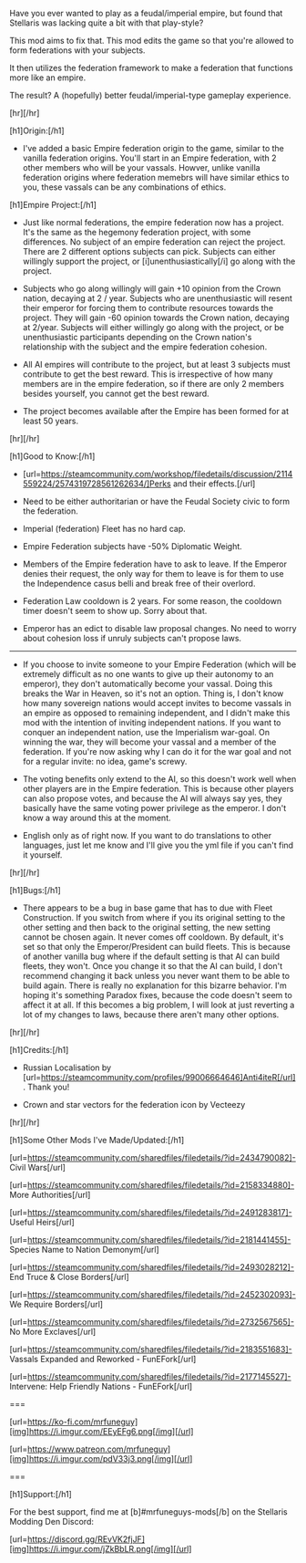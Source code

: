 Have you ever wanted to play as a feudal/imperial empire, but found that Stellaris was lacking quite a bit with that play-style?

This mod aims to fix that. This mod edits the game so that you're allowed to form federations with your subjects.

It then utilizes the federation framework to make a federation that functions more like an empire.

The result? A (hopefully) better feudal/imperial-type gameplay experience.


[hr][/hr]

[h1]Origin:[/h1]

- I've added a basic Empire federation origin to the game, similar to the vanilla federation origins. You'll start in an Empire federation, with 2 other members who will be your vassals. Howver, unlike vanilla federation origins where federation memebrs will have similar ethics to you, these vassals can be any combinations of ethics.


[h1]Empire Project:[/h1]

- Just like normal federations, the empire federation now has a project. It's the same as the hegemony federation project, with some differences. No subject of an empire federation can reject the project. There are 2 different options subjects can pick. Subjects can either willingly support the project, or [i]unenthusiastically[/i] go along with the project. 

- Subjects who go along willingly will gain +10 opinion from the Crown nation, decaying at 2 / year. Subjects who are unenthusiastic will resent their emperor for forcing them to contribute resources towards the project. They will gain -60 opinion towards the Crown nation, decaying at 2/year. Subjects will either willingly go along with the project, or be unenthusiastic participants depending on the Crown nation's relationship with the subject and the empire federation cohesion.

- All AI empires will contribute to the project, but at least 3 subjects must contribute to get the best reward. This is irrespective of how many members are in the empire federation, so if there are only 2 members besides yourself, you cannot get the best reward.

- The project becomes available after the Empire has been formed for at least 50 years.


[hr][/hr]

[h1]Good to Know:[/h1]

- [url=https://steamcommunity.com/workshop/filedetails/discussion/2114559224/2574319728561262634/]Perks and their effects.[/url]

- Need to be either authoritarian or have the Feudal Society civic to form the federation.

- Imperial (federation) Fleet has no hard cap.

- Empire Federation subjects have -50% Diplomatic Weight.

- Members of the Empire federation have to ask to leave. If the Emperor denies their request, the only way for them to leave is for them to use the Independence casus belli and break free of their overlord.

- Federation Law cooldown is 2 years. For some reason, the cooldown timer doesn't seem to show up. Sorry about that.

- Emperor has an edict to disable law proposal changes. No need to worry about cohesion loss if unruly subjects can't propose laws.

---

- If you choose to invite someone to your Empire Federation (which will be extremely difficult as no one wants to give up their autonomy to an emperor), they don't automatically become your vassal. Doing this breaks the War in Heaven, so it's not an option. Thing is, I don't know how many sovereign nations would accept invites to become vassals in an empire as opposed to remaining independent, and I didn't make this mod with the intention of inviting independent nations. If you want to conquer an independent nation, use the Imperialism war-goal. On winning the war, they will become your vassal and a member of the federation. If you're now asking why I can do it for the war goal and not for a regular invite: no idea, game's screwy.

- The voting benefits only extend to the AI, so this doesn't work well when other players are in the Empire federation. This is because other players can also propose votes, and because the AI will always say yes, they basically have the same voting power privilege as the emperor. I don't know a way around this at the moment.

- English only as of right now. If you want to do translations to other languages, just let me know and I'll give you the yml file if you can't find it yourself.


[hr][/hr]

[h1]Bugs:[/h1]

- There appears to be a bug in base game that has to due with Fleet Construction. If you switch from where if you its original setting to the other setting and then back to the original setting, the new setting cannot be chosen again. It never comes off cooldown. By default, it's set so that only the Emperor/President can build fleets. This is because of another vanilla bug where if the default setting is that AI can build fleets, they won't. Once you change it so that the AI can build, I don't recommend changing it back unless you never want them to be able to build again. There is really no explanation for this bizarre behavior. I'm hoping it's something Paradox fixes, because the code doesn't seem to affect it at all. If this becomes a big problem, I will look at just reverting a lot of my changes to laws, because there aren't many other options.


[hr][/hr]

[h1]Credits:[/h1]

- Russian Localisation by [url=https://steamcommunity.com/profiles/99006664646]Anti4iteR[/url]. Thank you!

- Crown and star vectors for the federation icon by Vecteezy


[hr][/hr]

[h1]Some Other Mods I've Made/Updated:[/h1]

[url=https://steamcommunity.com/sharedfiles/filedetails/?id=2434790082]- Civil Wars[/url]

[url=https://steamcommunity.com/sharedfiles/filedetails/?id=2158334880]- More Authorities[/url]

[url=https://steamcommunity.com/sharedfiles/filedetails/?id=2491283817]- Useful Heirs[/url]

[url=https://steamcommunity.com/sharedfiles/filedetails/?id=2181441455]- Species Name to Nation Demonym[/url]

[url=https://steamcommunity.com/sharedfiles/filedetails/?id=2493028212]- End Truce & Close Borders[/url]

[url=https://steamcommunity.com/sharedfiles/filedetails/?id=2452302093]- We Require Borders[/url]

[url=https://steamcommunity.com/sharedfiles/filedetails/?id=2732567565]- No More Exclaves[/url]

[url=https://steamcommunity.com/sharedfiles/filedetails/?id=2183551683]- Vassals Expanded and Reworked - FunEFork[/url]

[url=https://steamcommunity.com/sharedfiles/filedetails/?id=2177145527]- Intervene: Help Friendly Nations - FunEFork[/url]

===

[url=https://ko-fi.com/mrfuneguy][img]https://i.imgur.com/EEyEFg6.png[/img][/url]

[url=https://www.patreon.com/mrfuneguy][img]https://i.imgur.com/pdV33j3.png[/img][/url]

===

[h1]Support:[/h1]

For the best support, find me at [b]#mrfuneguys-mods[/b] on the Stellaris Modding Den Discord:

[url=https://discord.gg/REvVK2fjJF][img]https://i.imgur.com/jZkBbLR.png[/img][/url]